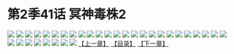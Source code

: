 # 第2季41话 冥神毒株2
![](https://s2.baozimh.com/scomic/sanyanxiaotianlu-samanhua/0/481-eyg5/1.jpg)
![](https://s2.baozimh.com/scomic/sanyanxiaotianlu-samanhua/0/481-eyg5/2.jpg)
![](https://s2.baozimh.com/scomic/sanyanxiaotianlu-samanhua/0/481-eyg5/3.jpg)
![](https://s2.baozimh.com/scomic/sanyanxiaotianlu-samanhua/0/481-eyg5/4.jpg)
![](https://s2.baozimh.com/scomic/sanyanxiaotianlu-samanhua/0/481-eyg5/5.jpg)
![](https://s2.baozimh.com/scomic/sanyanxiaotianlu-samanhua/0/481-eyg5/6.jpg)
![](https://s2.baozimh.com/scomic/sanyanxiaotianlu-samanhua/0/481-eyg5/7.jpg)
![](https://s2.baozimh.com/scomic/sanyanxiaotianlu-samanhua/0/481-eyg5/8.jpg)
![](https://s2.baozimh.com/scomic/sanyanxiaotianlu-samanhua/0/481-eyg5/9.jpg)
![](https://s2.baozimh.com/scomic/sanyanxiaotianlu-samanhua/0/481-eyg5/10.jpg)
![](https://s2.baozimh.com/scomic/sanyanxiaotianlu-samanhua/0/481-eyg5/11.jpg)
![](https://s2.baozimh.com/scomic/sanyanxiaotianlu-samanhua/0/481-eyg5/12.jpg)
![](https://s2.baozimh.com/scomic/sanyanxiaotianlu-samanhua/0/481-eyg5/13.jpg)
![](https://s2.baozimh.com/scomic/sanyanxiaotianlu-samanhua/0/481-eyg5/14.jpg)
![](https://s2.baozimh.com/scomic/sanyanxiaotianlu-samanhua/0/481-eyg5/15.jpg)
![](https://s2.baozimh.com/scomic/sanyanxiaotianlu-samanhua/0/481-eyg5/16.jpg)
![](https://s2.baozimh.com/scomic/sanyanxiaotianlu-samanhua/0/481-eyg5/17.jpg)
![](https://s2.baozimh.com/scomic/sanyanxiaotianlu-samanhua/0/481-eyg5/18.jpg)
![](https://s2.baozimh.com/scomic/sanyanxiaotianlu-samanhua/0/481-eyg5/19.jpg)
![](https://s2.baozimh.com/scomic/sanyanxiaotianlu-samanhua/0/481-eyg5/20.jpg)
![](https://s2.baozimh.com/scomic/sanyanxiaotianlu-samanhua/0/481-eyg5/21.jpg)
![](https://s2.baozimh.com/scomic/sanyanxiaotianlu-samanhua/0/481-eyg5/22.jpg)
![](https://s2.baozimh.com/scomic/sanyanxiaotianlu-samanhua/0/481-eyg5/23.jpg)
![](https://s2.baozimh.com/scomic/sanyanxiaotianlu-samanhua/0/481-eyg5/24.jpg)
![](https://s2.baozimh.com/scomic/sanyanxiaotianlu-samanhua/0/481-eyg5/25.jpg)
![](https://s2.baozimh.com/scomic/sanyanxiaotianlu-samanhua/0/481-eyg5/26.jpg)
![](https://s2.baozimh.com/scomic/sanyanxiaotianlu-samanhua/0/481-eyg5/27.jpg)
![](https://s2.baozimh.com/scomic/sanyanxiaotianlu-samanhua/0/481-eyg5/28.jpg)
![](https://s2.baozimh.com/scomic/sanyanxiaotianlu-samanhua/0/481-eyg5/29.jpg)
![](https://s2.baozimh.com/scomic/sanyanxiaotianlu-samanhua/0/481-eyg5/30.jpg)
![](https://s2.baozimh.com/scomic/sanyanxiaotianlu-samanhua/0/481-eyg5/31.jpg)
![](https://s2.baozimh.com/scomic/sanyanxiaotianlu-samanhua/0/481-eyg5/32.jpg)
![](https://s2.baozimh.com/scomic/sanyanxiaotianlu-samanhua/0/481-eyg5/33.jpg)
[【上一章】](./481.md)
[【目录】](./README.md)
[【下一章】](./483.md)
